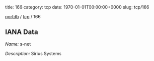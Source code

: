 title: 166
category: tcp
date: 1970-01-01T00:00:00+0000
slug: tcp/166

[portdb](/) / [tcp](/category/tcp.html) / 166


## IANA Data

_Name:_ s-net

_Description:_ Sirius Systems


